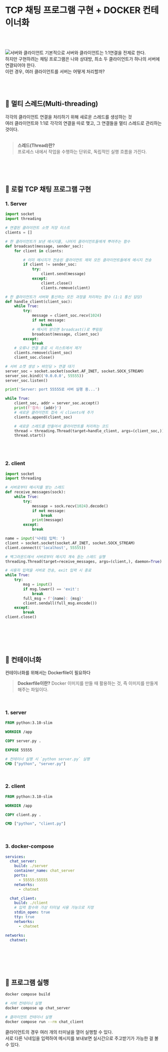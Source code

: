# TCP 채팅 프로그램 구현 + DOCKER 컨테이너화
<br>
<br>


![서버와 클라이언트](https://github.com/solji622/LevelUp-Study/blob/7dca52f34bd1a609a281f7a7e329a1793e426d27/25.06/TCP-chatting-program/asset/server_client.png)
기본적으로 서버와 클라이언트는 1:1연결을 전제로 한다. <br>
하지만 구현하려는 채팅 프로그램은 나와 상대방, 최소 두 클라이언트가 하나의 서버에 연결되어야 한다. <br>
이런 경우, 여러 클라이언트를 서버는 어떻게 처리할까? <br>

<br>
<br>

## 📌 멀티 스레드(Multi-threading)
각각의 클라이언트 연결을 처리하기 위해 새로운 스레드를 생성하는 것 <br>
여러 클라이언트와 1:1로 각각의 연결을 따로 맺고, 그 연결들을 멀티 스레드로 관리하는 것이다. <br>
<br>

> **스레드(Thread)란?** <br>
> 프로세스 내에서 작업을 수행하는 단위로, 독립적인 실행 흐름을 가진다. <br>
<br>
<br>

<br>

## 📌 로컬 TCP 채팅 프로그램 구현
### 1. Server
```python
import socket
import threading

# 연결된 클라이언트 소캣 저장 리스트
clients = []

# 한 클라이언트가 보낸 메시지를, 나머지 클라이언트들에게 뿌려주는 함수
def broadcast(message, sender_soc):
    for client in clients:

        # 이미 메시지가 전송된 클라이언트 제외 모든 클라이언트들에게 메시지 전송
        if client != sender_soc:
            try:
                client.send(message)
            except:
                client.close()
                clients.remove(client)
```
```python 
# 한 클라이언트가 서버와 통신하는 모든 과정을 처리하는 함수 (1:1 통신 담당)
def handle_client(client_soc):
    while True:
        try:
            message = client_soc.recv(1024)
            if not message:
                break
            # 메시지 받으면 broadcast()로 뿌림림
            broadcast(message, client_soc)
        except:
            break
    # 오류나 연결 종료 시 리스트에서 제거
    clients.remove(client_soc)
    client_soc.close()
```
``` python
# 서버 소캣 생성 > 바인딩 > 연결 대기
server_soc = socket.socket(socket.AF_INET, socket.SOCK_STREAM)
server_soc.bind(('0.0.0.0', 55555))
server_soc.listen()

print('Server: port 55555로 서버 실행 중...')

while True: 
    client_soc, addr = server_soc.accept()
    print(f'접속: {addr}')
    # 새로운 클라이언트 접속 시 clients에 추가
    clients.append(client_soc)

    # 새로운 스레드를 만들어서 클라이언트를 처리하는 코드
    thread = threading.Thread(target=handle_client, args=(client_soc,))
    thread.start()
```
<br>
<br>


### 2. client
```python
import socket
import threading

# 서버로부터 메시지를 받는 스레드
def receive_messages(sock):
    while True:
        try: 
            message = sock.recv(1024).decode()
            if not message:
                break
            print(message)
        except:
            break
```
```python
name = input('닉네임 입력: ')
client = socket.socket(socket.AF_INET, socket.SOCK_STREAM)
client.connect(('localhost', 55555))

# 백그라운드에서 서버로부터 메시지 계속 듣는 스레드 실행
threading.Thread(target=receive_messages, args=(client,), daemon=True).start()
```
```python
# 사용자 입력을 서버로 전송, exit 입력 시 종료
while True:
    try:
        msg = input()
        if msg.lower() == 'exit':
            break
        full_msg = f'{name}: {msg}'
        client.sendall(full_msg.encode())
    except:
        break
client.close()
```
<br>
<br>
<br>
<br>

## 📌 컨테이너화
컨테이너화를 위해서는 Dockerfile이 필요하다 <br>
> **Dockerfile이란?** Docker 이미지를 만들 때 활용하는 것, 즉 이미지를 만들게 해주는 파일이다.
<br>

### 1. server
```Dockerfile
FROM python:3.10-slim

WORKDIR /app

COPY server.py .

EXPOSE 55555

# 컨테이너 실행 시 `python server.py` 실행
CMD ["python", "server.py"]
```
<br>

### 2. client
```Dockerfile
FROM python:3.10-slim

WORKDIR /app

COPY client.py .

CMD ["python", "client.py"]
```
<br>

### 3. docker-compose
```yml
services:
  chat_server:
    build: ./server
    container_name: chat_server
    ports:
      - 55555:55555
    networks:
      - chatnet

  chat_client:
    build: ./client
    # 입력 함수와 가상 터미널 사용 가능으로 지정
    stdin_open: true
    tty: true
    networks:
      - chatnet

networks:
  chatnet:
```

<br>
<br>
<br>
<br>

## 📌 프로그램 실행
```bash
docker compose build

# 서버 컨테이너 실행
docker compose up chat_server

# 클라이언트 컨테이너 실행
docker compose run --rm chat_client
```
클라이언트의 경우 여러 개의 터미널을 열어 실행할 수 있다. <br>
서로 다른 닉네임을 입력하여 메시지를 보내보면 실시간으로 주고받기가 가능한 걸 볼 수 있다. <br>

<br>
<Br>

